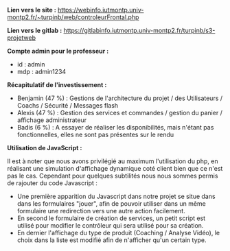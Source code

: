 **Lien vers le site :** https://webinfo.iutmontp.univ-montp2.fr/~turpinb/web/controleurFrontal.php

**Lien vers le gitlab :** https://gitlabinfo.iutmontp.univ-montp2.fr/turpinb/s3-projetweb

**Compte admin pour le professeur :**
- id : admin
- mdp : admin1234

**Récapitulatif de l'investissement :**
- Benjamin (47 %) : Gestions de l'architecture du projet / des Utilisateurs / Coachs / Sécurité / Messages flash
- Alexis (47 %) : Gestion des services et commandes / gestion du panier / affichage administrateur
- Badis (6 %) : A essayer de réaliser les disponibilités, mais n'étant pas fonctionnelles, elles ne sont pas présentes sur le rendu

**Utilisation de JavaScript :**

Il est à noter que nous avons privilégié au maximum l'utilisation du php, en réalisant une simulation d'affichage dynamique coté client bien que ce n'est pas le cas. Cependant pour quelques subtilités nous nous sommes permis de rajouter du code Javascript :

- Une première apparition du Javascript dans notre projet se situe dans dans les formulaires "jouer", afin de pouvoir utiliser dans un même formulaire une redirection vers une autre action facilement.
- En second le formulaire de création de services, un petit script est utilisé pour modifier le contrôleur qui sera utilisé pour sa création.
- En dernier l'affichage du type de produit (Coaching / Analyse Vidéo), le choix dans la liste est modifié afin de n'afficher qu'un certain type.